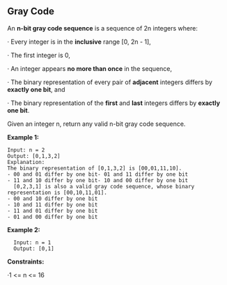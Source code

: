 ## **Gray Code**

An **n-bit gray code sequence** is a sequence of 2n integers where:

· Every integer is in the **inclusive** range [0, 2n - 1],

· The first integer is 0,

· An integer appears **no more than once** in the sequence,

· The binary representation of every pair of **adjacent** integers differs by **exactly one bit**, and

· The binary representation of the **first** and **last** integers differs by **exactly one bit**.

Given an integer n, return any valid n-bit gray code sequence.



**Example 1:**

    Input: n = 2
    Output: [0,1,3,2]
    Explanation:
    The binary representation of [0,1,3,2] is [00,01,11,10].
    - 00 and 01 differ by one bit- 01 and 11 differ by one bit
    - 11 and 10 differ by one bit- 10 and 00 differ by one bit
      [0,2,3,1] is also a valid gray code sequence, whose binary representation is [00,10,11,01].
    - 00 and 10 differ by one bit
    - 10 and 11 differ by one bit
    - 11 and 01 differ by one bit
    - 01 and 00 differ by one bit
  
**Example 2:**
  
      Input: n = 1
      Output: [0,1]
  
  
**Constraints:**

   ·1 <= n <= 16